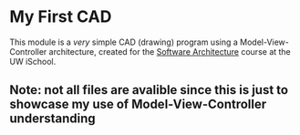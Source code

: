 # My First CAD

This module is a _very_ simple CAD (drawing) program using a Model-View-Controller architecture, created for the [Software Architecture](https://canvas.uw.edu/courses/1186629) course at the UW iSchool.
## Note: not all files are avalible since this is just to showcase my use of Model-View-Controller understanding
